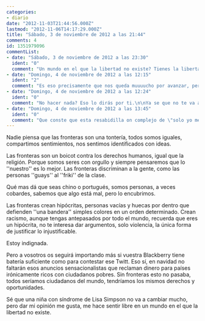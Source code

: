 ```yaml
---
categories:
- diario
date: "2012-11-03T21:44:56.000Z"
lastmod: "2012-11-06T14:17:29.000Z"
title: "Sábado, 3 de noviembre de 2012 a las 21:44"
comments: 4
id: 1351979096
commentList:
- date: "Sábado, 3 de noviembre de 2012 a las 23:30"
  ident: "0"
  comment: "Un mundo en el que la libertad no existe? Tienes la libertad de pensamiento, si no te das cuenta de que posees esa libertad qué otra libertad esperas poder tener? \n\ny con la libertad de pensamiento y de expresion(al menos en parte en este diario) das tu opinion sobre las fronteras... no crees que es algo utópico? acaso imaginas a EEUU abriendo sus fronteras a sudamericanos o aun más, a árabes de cualquier país? Las fronteras no están para generar racismo ni ningún mal, sino todo lo contrario, para hacer el bien. En las fronteras y aduanas se establecen controles de seguridad necesarios y esto se demuestra empíricamente constantemente.\n\nEl racismo lo creas cuando te dejas llevar por los prejuicios a la hora d juzgar... pero no existe racismo en las fronteras porque no se les deje pasar a unos individuos si no cumplen unos requisitos legales. En las fronteras existe igualdad(exceptuando aquellos que usen los prejuicios) para todos, todos han de cumplir con la normativa de ese país y eso es así y punto\n\nLas fronteras exiaten debido a esa vision que tenemos las personas de tú contra mí pero es que realmente eso es así. Las personas somos tan idiotas que somos capaces de matarnos entre nosotros por una religion, por una ideologia, por una aficion de un equipo etc. ¿y tu crees que la humanidad esta preparada para la no existencia de fronteras? \n\namiga mia, eso requiere una concienciacion surpema e inalcanzable. Estas hablando de una utopia al igual que el anarquismo. Tal vez para ti y para mi no sea utopico pues somos conscientes y eso seria una realidad posible, pero para el 99% de la gente a dia de hoy es imposible...\n\nTambién te diré que a base de soñadores y lunáticos ha avanzado la humanidad en muchoa casos ;)"
- date: "Domingo, 4 de noviembre de 2012 a las 12:15"
  ident: "2"
  comment: "Es eso precisamente que nos queda muuuucho por avanzar, pero preferimos no hacer nada porque es más fácil, y así no se va  a ningún sitio..."
- date: "Domingo, 4 de noviembre de 2012 a las 12:24"
  ident: "0"
  comment: "No hacer nada? Eso lo dirás por ti.\n\nYa se que no te va a animar mucho pero te diré que el anarquismo y la no existencia de fronteras  es algo imposible ya. Verás, hemos entrado en un punto de no retorno. Hemos creado en nuestra sociedad unos valores que nos forman (educación, continuo aprendizaje, ambición, egoísmo, capitalismo, lucha constante, excelencia etc). Para que se pudiera implantar un nuevo sistema de vida, no hablo ya económico, deberíamos deshacernos de todos esos valores, empezar a vivir desde la prehistoria y eso es algo imposible. Pues jamás renunciaríamos a nuestro móvil, nuestro ordenador, nuestra música, nuestras casas y camas etc, en general nuestra tecnología. Sería necesario renunciar a todo esto porque todo ello aboca al sistema capitalista. Yo no renunciaría, ¿Serías tú capaz?\n\nEn mi opinión estamos en el punto de no retorno, ya no se puede avanzar hacia atrás, solo queda esperar en que se convertirá nuestra sociedad y nuestra existencia, que poco le quedará... Yo acepto que ese nuevo sistema de vida sea imposible pero me niego a aceptar que el que tengamos ahora sea una mierda. Yo lucho por mejorarlo, el intentarlo ya es media batalla, aunque la otra media la perdamos. Siempre se puede hacer algo por mejorar este mundo. No te puedes esperar a que otro lo mejore, tienes que ser tú, independientemente de lo que hagan las demás personas. \n\nA casi nadie le importa, sí, eso es así, duro de aceptar pero es así, a tí y a mí sí nos importa pues hagamos algo. Algo pequeño o algo grande, pero halgo!"
- date: "Domingo, 4 de noviembre de 2012 a las 13:45"
  ident: "0"
  comment: "Que conste que esta resabidilla on complejo de \"solo yo me preocupo por el mundo\", no soy yo."
---
```


Nadie piensa que las fronteras son una tontería, todos somos iguales, compartimos sentimientos, nos sentimos identificados con ideas.   
  
Las fronteras son un boicot contra los derechos humanos, igual que la religión. Porque somos seres con orgullo y siempre pensaremos que lo \'\'nuestro\'\' es lo mejor. Las fronteras discriminan a la gente, como las personas \'\'guays\'\' al \'\'friki\'\' de la clase.  
  
Qué mas dá que seas chino o portugués, somos personas, a veces cobardes, sabemos que algo está mal, pero lo encubrimos.  
  
Las fronteras crean hipócritas, personas vacías y huecas por dentro que defienden \'\'una bandera\'\' simples colores en un orden determinado. Crean racismo, aunque tengas antepasados por todo el mundo, recuerda que eres un hipócrita, no te interesa dar argumentos, solo violencia, la única forma de justificar lo injustificable.  
  
Estoy indignada.  
  
Pero a vosotros os seguirá importando más si vuestra Blackberry tiene batería suficiente como para contestar ese Twitt. Eso sí, en navidad no faltarán esos anuncios sensacionalistas que reclaman dinero para países irónicamente ricos con ciudadanos pobres. Sin fronteras esto no pasaba, todos seríamos ciudadanos del mundo, tendríamos los mismos derechos y oportunidades.  
  
Sé que una niña con síndrome de Lisa Simpson no va a cambiar mucho, pero dar mi opinión me gusta, me hace sentir libre en un mundo en el que la libertad no existe.
